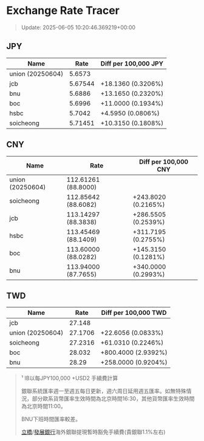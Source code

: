 # Exchange Rate Tracer

> Update: 2025-06-05 10:20:46.369219+00:00

## JPY

| Name             |    Rate | Diff per 100,000 JPY   |
|------------------|---------|------------------------|
| union (20250604) | 5.6573  |                        |
| jcb              | 5.67544 | +18.1360 (0.3206%)     |
| bnu              | 5.6886  | +13.1650 (0.2320%)     |
| boc              | 5.6996  | +11.0000 (0.1934%)     |
| hsbc             | 5.7042  | +4.5950 (0.0806%)      |
| soicheong        | 5.71451 | +10.3150 (0.1808%)     |

## CNY

| Name             | Rate                | Diff per 100,000 CNY   |
|------------------|---------------------|------------------------|
| union (20250604) | 112.61261	(88.8000) |                        |
| soicheong        | 112.85642	(88.6082) | +243.8020 (0.2165%)    |
| jcb              | 113.14297	(88.3838) | +286.5505 (0.2539%)    |
| hsbc             | 113.45469	(88.1409) | +311.7195 (0.2755%)    |
| boc              | 113.60000	(88.0282) | +145.3150 (0.1281%)    |
| bnu              | 113.94000	(87.7655) | +340.0000 (0.2993%)    |

## TWD

| Name             |    Rate | Diff per 100,000 TWD   |
|------------------|---------|------------------------|
| jcb              | 27.148  |                        |
| union (20250604) | 27.1706 | +22.6056 (0.0833%)     |
| soicheong        | 27.2316 | +61.0310 (0.2246%)     |
| boc              | 28.032  | +800.4000 (2.9392%)    |
| bnu              | 28.29   | +258.0000 (0.9204%)    |


> ¹ IB以每JPY100,000 +USD2 手續費計算
>
> 銀聯系統匯率週一至週五每日更新，週六周日延用週五匯率。如無特殊情況，部分歐系貨幣匯率生效時間為北京時間16:30，其他貨幣匯率生效時間為北京時間11:00。
>
> BNU下班時間匯率較差。
>
> [立橋](https://www.wlbank.com.mo/uploads/ueditor/file/20181211/1544536513900230.pdf)/[發展銀行](https://www.mdb.com.mo/Service_Charges_20230728.pdf)海外銀聯提現暫時豁免手續費(貴銀聯1.1%左右)

